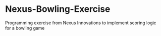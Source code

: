 # Nexus-Bowling-Exercise
Programming exercise from Nexus Innovations to implement scoring logic for a bowling game
